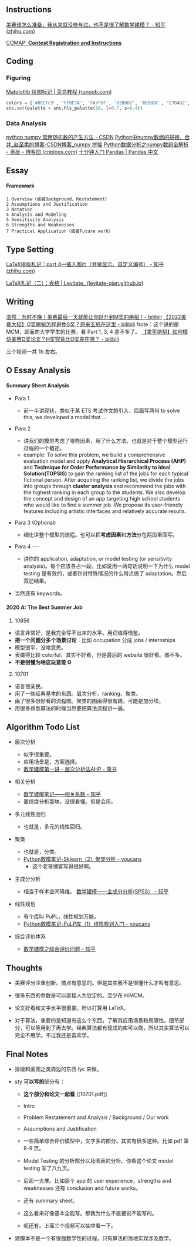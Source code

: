 ## Instructions

[美赛该怎么准备，我从来就没参与过，也不是很了解数学建模？ - 知乎 (zhihu.com)](https://www.zhihu.com/question/358328223/answer/1007726078)

[COMAP: **Contest Registration and Instructions**](https://www.contest.comap.com/highschool/contests/himcm/instructions.html)

## Coding

### Figuring

[Matplotlib 绘图标记 | 菜鸟教程 (runoob.com)](https://www.runoob.com/matplotlib/matplotlib-marker.html)

```python
colors = ['#8ECFC9', 'FFBE7A', 'FA7F6F', '82B0D2', 'BEB8DC', 'E7DAD2', '999999']
sns.set(palette = sns.hls_palette(10, l=0.7, s=0.4))
```

### Data Analysis

[python numpy 常用随机数的产生方法 - CSDN](https://blog.csdn.net/m0_37804518/article/details/78490709)
[Python中numpy数组的拼接、合并_赵至柔的博客-CSDN博客_numpy 拼接](https://blog.csdn.net/qq_39516859/article/details/80666070)
[Python数据分析之numpy数组全解析 - 奥辰 - 博客园 (cnblogs.com)](https://www.cnblogs.com/chenhuabin/p/11412818.html#_label3)
[十分钟入门 Pandas | Pandas 中文](https://www.pypandas.cn/docs/getting_started/10min.html)

## Essay

#### Framework

```
1 Overview（或者Background、Restatement）
2 Assumptions and Justification
3 Notation
4 Analysis and Modeling
5 Sensitivity Analysis
6 Strengths and Weaknesses
7 Practical Application（或者Future work）
```

## Type Setting

[LaTeX排版札记：part 4—插入图片（并排显示、自定义编号） - 知乎 (zhihu.com)](https://zhuanlan.zhihu.com/p/32925549)

[LaTeX札记（二）：表格 | Levitate_ (levitate-qian.github.io)](https://levitate-qian.github.io/2020/07/06/latex-note-02/)

## Writing

[浩然：为时不晚！美赛最后一天就能让你跃升到M奖的绝招！- bilibili](https://www.bilibili.com/video/BV1HZ4y1d7xf/)
[【2022美赛大招】O奖揭秘怎样避免S奖？原来玄机在这里 - bilibili](https://www.bilibili.com/video/BV1LT4y1X78r) Note：这个说的是 MCM，即面向大学学生的比赛。看 Part 1, 3, 4 差不多了。
[【拿奖绝招】如何模仿美赛O奖论文？H奖究竟比O奖差在哪？ - bilibili](https://www.bilibili.com/video/BV15R4y1M7fX)

三个视频一共 1h 左右。

## O Essay Analysis

#### Summary Sheet Analysis

- Para 1
  - 前一半讲现状，类似于某 ETS 考试作文的引入，后面写两句 to solve this, we developed a model that ...

- Para 2
  - 讲我们的模型考虑了哪些因素，用了什么方法。也就是对于整个模型运行过程的一个概述。
  - example:
      To solve this problem, we build a comprehensive evaluation model and apply **Analytical Hierarchical Process (AHP)** and **Technique for Order Performance by Similarity to Ideal Solution(TOPSIS)** to gain the ranking list of the jobs for each typical fictional person. After acquiring the ranking list, we divide the jobs into groups through **cluster analysis** and recommend the jobs with the highest ranking in each group to the students. We also develop the concept and design of an app targeting high school students who would like to find a summer job. We propose its user-friendly features including artistic interfaces and relatively accurate results.

- Para 3 (Optional)
  - 细化讲整个模型的流程。也可以把**考虑因素**和**方法**分在两段里面写。

- Para 4 ---
  - 讲你的 application, adaptation, or model testing (or sensitivity analysis)。每个应该各占一段。比如说用一两句话说明一下为什么 model testing 是有效的，或者针对特殊情况的什么特点做了 adaptation。然后叙述结果。

- 当然还有 keywords。

#### 2020 A: The Best Summer Job

1. 10656
  - 语言非常好，是我完全写不出来的水平。用词值得借鉴。
  - **把一个问题分多个场景讨论**：比如 occupation 分成 jobs / internships
  - 模型很平，没啥意思。
  - 表做得比较 colorful，其实不好看，但是最后的 website 很好看。图不多。
  - **不是很懂为啥这玩意能 O**

2. 10701
  - 语言很亲民。
  - 用了一些经典基本的东西。层次分析、ranking、聚类。
  - 画了很多很好看的流程图。聚类的图画得很有趣，可能是加分项。
  - 用很多熟悉算法的时候当然要把算法流程讲一遍。

## Algorithm Todo List

- 层次分析
  - 似乎很重要。
  - 应用场景是，方案选择。
  - [数学建模第一讲 - 层次分析法AHP - 简书](https://www.jianshu.com/p/5c7af1537b3e)

- 相关分析
  - [数学建模笔记——相关系数 - 知乎](https://zhuanlan.zhihu.com/p/194254252)
  - 置信度分析那块，没很看懂。但是会用。

- 多元线性回归
  - 也就是，多元的线性回归。

- 聚类
  - 也就是，分类。
  - [Python数模笔记-Sklearn（2）聚类分析 - youcans](https://www.cnblogs.com/youcans/p/14751078.html)
    - 这个老哥博客写得很好啊。

- 主成分分析
  - 相当于样本空间降维。
    [数学建模——主成分分析(SPSS） - 知乎](https://zhuanlan.zhihu.com/p/63139206)

- 线性规划
  - 有个库叫 PuPL，线性规划万能。
  - [Python数模笔记-PuLP库（1）线性规划入门 - youcans](https://www.cnblogs.com/youcans/p/14714085.html)

- 综合评价体系
  - [数学建模之综合评价问题 - 知乎](https://zhuanlan.zhihu.com/p/109925628)

## Thoughts

- 美赛评分注重创新。搞点有意思的。但是其实我不是很懂什么才叫有意思。

- 很多东西的参数是可以直接人为钦定的。至少在 HiMCM。

- 论文好看和文字水平很重要。所以打算用 LaTeX。

- 对于算法，重要的是知道有这么个东西，了解其应用场景和局限性。细节部分，可以等用到了再去学。经典算法都有现成的库可以做，所以其实算法可以完全不用学。不过我还是喜欢学。

## Final Notes

- 排版和画图之类周边的东西 lyc 来做。

- sty **可以写的**部分有：
  - **这个部分和论文一起看** [[10701.pdf]]
  
  - Intro
  - Problem Restatement and Analysis / Background / Our work
  - Assumptions and Justification
  - 一些简单综合评价模型中，文字多的部分。其实有很多这种。比如 pdf 第 8-9 页。
  - Model Testing 的分析部分以及图表的分析。你看这个论文 model testing 写了八九页。
  - 后面一大堆。比如那个 app 的 user experience，strengths and weaknesses 还有 conclusion and future works。
  - 还有 summary sheet。
  - 这么看来好像基本全能写。那我为什么不直接说不能写的。
  - 呃还有。上面三个视频可以抽空看一下。

- 建模本不是一个有很强数学性的过程。只有算法的落地实现涉及数学。